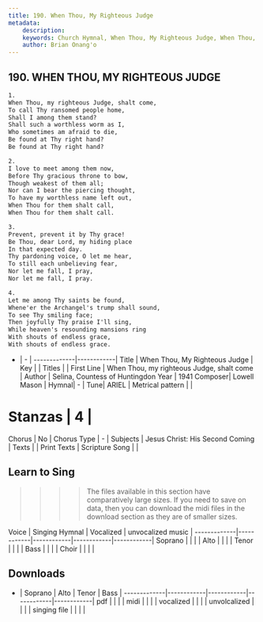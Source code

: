 ```yaml
---
title: 190. When Thou, My Righteous Judge
metadata:
    description: 
    keywords: Church Hymnal, When Thou, My Righteous Judge, When Thou, my righteous Judge, shalt come, 
    author: Brian Onang'o
---
```



## 190. WHEN THOU, MY RIGHTEOUS JUDGE

```txt
1.
When Thou, my righteous Judge, shalt come, 
To call Thy ransomed people home, 
Shall I among them stand? 
Shall such a worthless worm as I, 
Who sometimes am afraid to die, 
Be found at Thy right hand? 
Be found at Thy right hand? 

2.
I love to meet among them now, 
Before Thy gracious throne to bow, 
Though weakest of them all; 
Nor can I bear the piercing thought, 
To have my worthless name left out, 
When Thou for them shalt call, 
When Thou for them shalt call. 

3.
Prevent, prevent it by Thy grace! 
Be Thou, dear Lord, my hiding place 
In that expected day. 
Thy pardoning voice, O let me hear, 
To still each unbelieving fear, 
Nor let me fall, I pray, 
Nor let me fall, I pray. 

4.
Let me among Thy saints be found, 
Whene'er the Archangel's trump shall sound, 
To see Thy smiling face; 
Then joyfully Thy praise I'll sing, 
While heaven's resounding mansions ring 
With shouts of endless grace, 
With shouts of endless grace.

```

- |   -  |
-------------|------------|
Title | When Thou, My Righteous Judge |
Key |  |
Titles |  |
First Line | When Thou, my righteous Judge, shalt come |
Author | Selina, Countess of Huntingdon
Year | 1941
Composer| Lowell Mason |
Hymnal|  - |
Tune| ARIEL |
Metrical pattern | |
# Stanzas | 4 |
Chorus | No |
Chorus Type | - |
Subjects | Jesus Christ: His Second Coming |
Texts |  |
Print Texts | 
Scripture Song |  |
  
## Learn to Sing

>>>> The files available in this section have comparatively large sizes. If you need to save on data, then you can download the midi files in the download section as they are of smaller sizes.

Voice |  Singing Hymnal | Vocalized | unvocalized music |
-------------|------------|------------|------------|------------|
Soprano | | | |
Alto | | | |
Tenor | | | |
Bass | | | |
Choir | | | |

## Downloads

- |  Soprano | Alto | Tenor | Bass |
-------------|------------|------------|------------|------------|
pdf | | | |
midi | | | |
vocalized | | | |
unvolcalized | | | |
singing file | | | |
  
